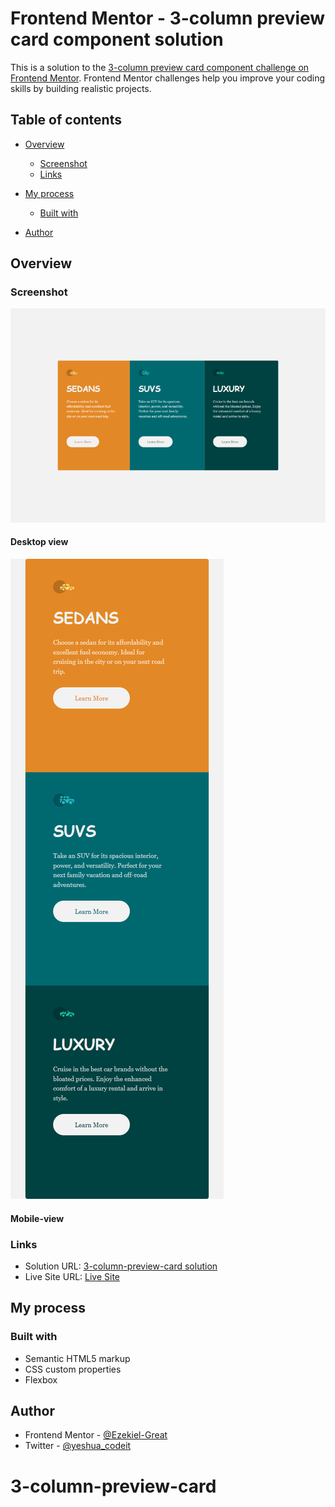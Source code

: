 # Frontend Mentor - 3-column preview card component solution

This is a solution to the [3-column preview card component challenge on Frontend Mentor](https://www.frontendmentor.io/challenges/3column-preview-card-component-pH92eAR2-). Frontend Mentor challenges help you improve your coding skills by building realistic projects. 

## Table of contents

- [Overview](#overview)

  - [Screenshot](#screenshot)
  - [Links](#links)
- [My process](#my-process)
  - [Built with](#built-with)
- [Author](#author)




## Overview



### Screenshot

![Alt text](<images/3- column desktop-view.png>)
#### Desktop view
![Alt text](<images/3-column mobile view.png>)
#### Mobile-view


### Links

- Solution URL: [3-column-preview-card solution](https://github.com/Ezekiel-Great/3-column-preview-card)
- Live Site URL: [Live Site](https://ezekiel-great-73c4b0.netlify.app)

## My process

### Built with

- Semantic HTML5 markup
- CSS custom properties
- Flexbox


## Author


- Frontend Mentor - [@Ezekiel-Great](https://www.frontendmentor.io/profile/Ezekiel-Great)
- Twitter - [@yeshua_codeit](https://www.twitter.com/yeshua_codeit)
# 3-column-preview-card
